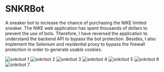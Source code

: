 # SNKRBot

A sneaker bot to increase the chance of purchasing the NIKE limited sneaker. The NIKE web application has spent thousands of 
dollars to prevent the use of bots. Therefore, I have reversed the application to understand the backend API to bypass the bot 
protection. Besides, I also implement the Selenium and residential proxy to bypass the firewall protection in order to generate 
usable cookies.

![snkrbot 1](https://user-images.githubusercontent.com/41354603/222619682-0f200dfd-8eba-4bc9-8bec-93d579c2a414.png)
![snkrbot 2](https://user-images.githubusercontent.com/41354603/222619667-14681e82-40c9-4867-a429-0155b7f92961.png)
![snkrbot 3](https://user-images.githubusercontent.com/41354603/222619670-396ad8cf-5470-4495-afe9-b350b886eb69.png)
![snkrbot 4](https://user-images.githubusercontent.com/41354603/222619672-72e2ddeb-003c-474d-914a-6713d5ddb98c.png)
![snkrbot 5](https://user-images.githubusercontent.com/41354603/222619673-28f26530-5ecb-48c2-8737-b96c58b69dd2.png)
![snkrbot 6](https://user-images.githubusercontent.com/41354603/222619835-cb2cc956-e719-4d58-bbd0-e7793c8d18d0.png)
![snkrbot 7](https://user-images.githubusercontent.com/41354603/222619679-6b015c2f-ce0e-4bb2-adef-17e68ac0d00f.png)

